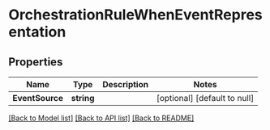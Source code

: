 # OrchestrationRuleWhenEventRepresentation

## Properties
Name | Type | Description | Notes
------------ | ------------- | ------------- | -------------
**EventSource** | **string** |  | [optional] [default to null]

[[Back to Model list]](../README.md#documentation-for-models) [[Back to API list]](../README.md#documentation-for-api-endpoints) [[Back to README]](../README.md)


